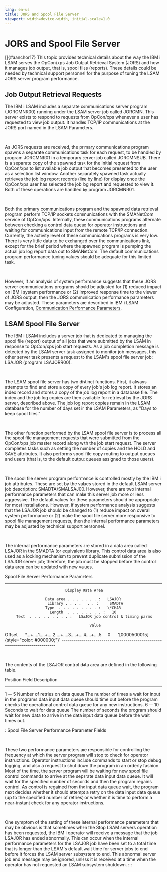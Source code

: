 ```yaml
---
lang: en-us
title: JORS and Spool File Server
viewport: width=device-width, initial-scale=1.0
---
```


# JORS and Spool File Server

[]{#aanchor17} This topic provides technical details about the way the IBM i LSAM serves the OpCon/xps Job Output Retrieval System (JORS) and
how it manages job output, that is, spool files (reports). These details
could be needed by technical support personnel for the purpose of tuning
the LSAM JORS server program performance.

## Job Output Retrieval Requests

The IBM i LSAM includes a separate communications server program
(JORCMNR00) running under the LSAM server job called JORCMN. This server
exists to respond to requests from OpCon/xps whenever a user has
requested to view job output. It handles TCP/IP communications at the
JORS port named in the LSAM Parameters.

 

As JORS requests are received, the primary communications program spawns
a separate communications task for each request, to be handled by
program JORCMNR01 in a temporary server job called JORCMNSUB. There is a
separate copy of the spawned task for the initial request from OpCon/xps
to list available job output that becomes presented to the user as a
selection list window. Another separately spawned task actually
retrieves the job log report records (line by line) for display once the
OpCon/xps user has selected the job log report and requested to view it.
Both of these operations are handled by program JORCMNR01.

 

Both the primary communications program and the spawned data retrieval
program perform TCP/IP sockets communications with the SMANetCom service
of OpCon/xps. Internally, these communications programs alternate
between checking a control data queue for operator instructions and
waiting for communications input from the remote TCP/IP connection.
Currently, the activity level of these communications programs is very
low. There is very little data to be exchanged over the communications
link, except for the brief period where the spawned program is pumping
the actual job log report data out to SMANetCom. The default
communications program performance tuning values should be adequate for
this limited task.

 

However, if an analysis of system performance suggests that these JORS
server communications programs should be adjusted for (1) reduced impact
on IBM i system performance or (2) improved response time to the viewer
of JORS output, then the JORS communication performance parameters may
be adjusted. These parameters are described in IBM i LSAM Configuration,
[Communication Performance Parameters](Configuration.md#Communic).

## LSAM Spool File Server

The IBM i LSAM includes a server job that is dedicated to managing the
spool file (report) output of all jobs that were submitted by the LSAM
in response to OpCon/xps job start requests. As a job completion message
is detected by the LSAM server task assigned to monitor job messages,
this other server task presents a request to the LSAM\'s spool file
server job: LSAJOR (program LSAJORR00).

 

The LSAM spool file server has two distinct functions. First, it always
attempts to find and store a copy of every job\'s job log report. It
stores an index record and stores a copy of the job log report in a
database file. The index and the job log copies are then available for
retrieval by the JORS server, described above. The job log report copies
remain in the LSAM database for the number of days set in the LSAM
Parameters, as \"Days to keep spool files.\"

 

The other function performed by the LSAM spool file server is to process
all the spool file management requests that were submitted from the
OpCon/xps job master record along with the job start request. The server
completes tasks such as setting the number of copies and the HOLD and
SAVE attributes. It also performs spool file copy routing to output
queues and users (that is, to the default output queues assigned to
those users).

 

The spool file server program performance is controlled mostly by the
IBM i job attributes. These are set by the values stored in the default
LSAM server job description: SMADTA/SMALSAJ00. However, there are two
internal performance parameters that can make this server job more or
less aggressive. The default values for these parameters should be
appropriate for most installations. However, if system performance
analysis suggests that the LSAJOR job should be changed to (1) reduce
impact on overall system performance or (2) make the spool file server
more responsive to spool file management requests, then the internal
performance parameters may be adjusted by technical support personnel.

 

The internal performance parameters are stored in a data area called
LSAJOR in the SMADTA (or equivalent) library. This control data area is
also used as a locking mechanism to prevent duplicate submission of the
LSAJOR server job; therefore, the job must be stopped before the control
data area can be updated with new values.

Spool File Server Performance Parameters

  ---------------------------------------------------------------------------
                               Display Data Area
                                        
                      Data area . . . . . . . :   LSAJOR
                       Library . . . . . . . :     SMADTA
                      Type  . . . . . . . . . :   \*CHAR
                        Length  . . . . . . . . :   10
         Text  . . . . . . . . . :   LSAJOR job control & timing parms
                                        
                                          Value
   Offset      \*\...+\....1\....+\....2\....+\....3\....+\....4\....+\....5
                 0      \'[0000500015]{style="color: #000000;"}\'   ---------------------------------------------------------------------------

 

The contents of the LSAJOR control data area are defined in the
following table.

  Position                 Field               Description
  ---------- --------------------------------- -----------------------------------------------------------------------------------------------------------------------------------------------------------------------------------
  1 -- 5      Number of retries on data queue  The number of times a wait for input in the programs data input data queue should time out before the program checks the operational control data queue for any new instructions.
  6 -- 10     Seconds to wait for data queue   The number of seconds the program should wait for new data to arrive in the data input data queue before the wait times out.

  : Spool File Server Performance Parameter Fields

 

These two performance parameters are responsible for controlling the
frequency at which the server program will stop to check for operator
instructions. Operator instructions include commands to start or stop
debug logging, and also a request to shut down the program in an orderly
fashion. Most of the time, the server program will be waiting for new
spool file control commands to arrive at the separate data input data
queue. It will wait for the specified number of seconds and then the
program regains control. As control is regained from the input data
queue wait, the program next decides whether it should attempt a retry
on the data input data queue (up to the specified number of retries) or
whether it is time to perform a near-instant check for any operator
instructions.

 

One symptom of the setting of these internal performance parameters that
may be obvious is that sometimes when the Stop LSAM servers operation
has been requested, the IBM i operator will receive a message that the
job LSAJOR has ended abnormally. This can occur when the internal
performance parameters for the LSAJOR job have been set to a total time
that is longer than the LSAM\'s default wait time for server jobs to end
before it forces the LSAM server subsystem to end. This abnormal server
job end message may be ignored, unless it is received at a time when the
operator has not requested an LSAM subsystem shutdown.
:::

 

